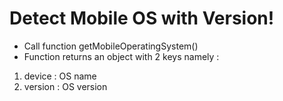 # Detect Mobile OS with Version!

  * Call function getMobileOperatingSystem()
  * Function returns an object with 2 keys namely : 
   1) device : OS name 
   2) version : OS version
